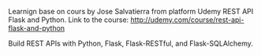 Learnign base on cours by Jose Salvatierra from platform Udemy REST API Flask and Python.
Link to the course: http://udemy.com/course/rest-api-flask-and-python

Build REST APIs with Python, Flask, Flask-RESTful, and Flask-SQLAlchemy.
